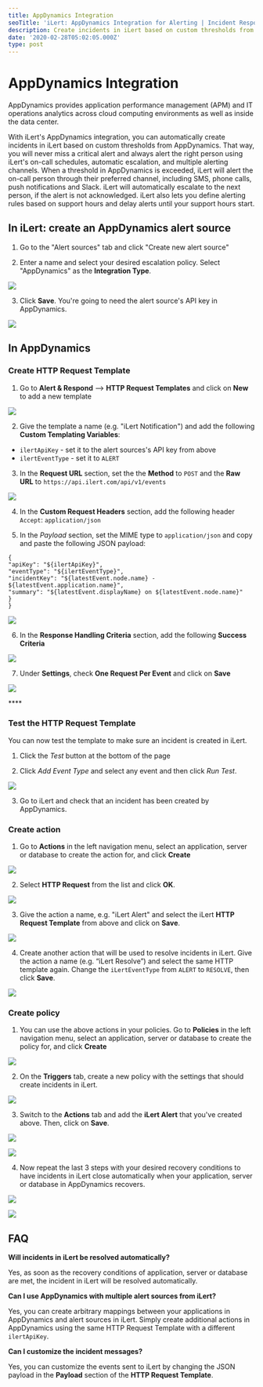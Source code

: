 ```yaml
---
title: AppDynamics Integration
seoTitle: 'iLert: AppDynamics Integration for Alerting | Incident Response | Uptime'
description: Create incidents in iLert based on custom thresholds from AppDynamics
date: '2020-02-28T05:02:05.000Z'
type: post
---
```


# AppDynamics Integration

AppDynamics provides application performance management \(APM\) and IT operations analytics across cloud computing environments as well as inside the data center.

With iLert's AppDynamics integration, you can automatically create incidents in iLert based on custom thresholds from AppDynamics. That way, you will never miss a critical alert and always alert the right person using iLert's on-call schedules, automatic escalation, and multiple alerting channels. When a threshold in AppDynamics is exceeded, iLert will alert the on-call person through their preferred channel, including SMS, phone calls, push notifications and Slack. iLert will automatically escalate to the next person, if the alert is not acknowledged. iLert also lets you define alerting rules based on support hours and delay alerts until your support hours start.

## In iLert: create an AppDynamics alert source <a id="create-alert-source"></a>

1. Go to the "Alert sources" tab and click "Create new alert source"

2. Enter a name and select your desired escalation policy. Select "AppDynamics" as the **Integration Type**.  

![](../.gitbook/assets/ad17.png)

3. Click **Save**. You're going to need the alert source's API key in AppDynamics.  

![](../.gitbook/assets/ad18.png)

## In AppDynamics <a id="in-appdynammics"></a>

### Create HTTP Request Template

1. Go to **Alert & Respond** --&gt; **HTTP Request Templates** and click on **New** to add a new template  

![](../.gitbook/assets/ad1.png)

2. Give the template a name \(e.g. "iLert Notification"\) and add the following **Custom Templating Variables**:

* `ilertApiKey` - set it to the alert sources's API key from above
* `ilertEventType` - set it to `ALERT`

3. In the **Request URL** section, set the the **Method** to `POST` and the **Raw URL** to `https://api.ilert.com/api/v1/events`   

![](../.gitbook/assets/ad2.png)

4. In the **Custom Request Headers** section, add the following header `Accept`: `application/json`

5. In the _Payload_ section, set the MIME type to `application/json` and copy and paste the following JSON payload:

```text
{
"apiKey": "${ilertApiKey}",
"eventType": "${ilertEventType}",
"incidentKey": "${latestEvent.node.name} - ${latestEvent.application.name}",
"summary": "${latestEvent.displayName} on ${latestEvent.node.name}"
}
}
```

![](../.gitbook/assets/ad3.png)

6. In the **Response Handling Criteria** section, add the following **Success Criteria**

![](../.gitbook/assets/ad4.png)

7. Under **Settings**, check **One Request Per Event** and click on **Save**

![](../.gitbook/assets/ad5.png)

\*\*\*\*

### Test the HTTP Request Template

You can now test the template to make sure an incident is created in iLert.

1. Click the _Test_ button at the bottom of the page

2. Click _Add Event Type_ and select any event and then click _Run Test_.

![](../.gitbook/assets/ad6.png)

3. Go to iLert and check that an incident has been created by AppDynamics.

### Create action

1. Go to **Actions** in the left navigation menu, select an application, server or database to create the action for, and click **Create**

![](../.gitbook/assets/ad7.png)

2. Select **HTTP Request** from the list and click **OK**.

![](../.gitbook/assets/ad8.png)

3. Give the action a name, e.g. "iLert Alert" and select the iLert **HTTP Request Template** from above and click on **Save**.

![](../.gitbook/assets/ad9.png)

4. Create another action that will be used to resolve incidents in iLert. Give the action a name \(e.g. “iLert Resolve”\) and select the same HTTP template again. Change the `iLertEventType` from `ALERT` to `RESOLVE`, then click **Save**.

![](../.gitbook/assets/ad10.png)

### Create policy

1. You can use the above actions in your policies. Go to **Policies** in the left navigation menu, select an application, server or database to create the policy for, and click **Create**

![](../.gitbook/assets/ad11.png)

2. On the **Triggers** tab, create a new policy with the settings that should create incidents in iLert.

![](../.gitbook/assets/ad12.png)

3. Switch to the **Actions** tab and add the **iLert Alert** that you've created above. Then, click on **Save**. 

![](../.gitbook/assets/ad13.png)

![](../.gitbook/assets/ad14.png)

4. Now repeat the last 3 steps with your desired recovery conditions to have incidents in iLert close automatically when your application, server or database in AppDynamics recovers.

![](../.gitbook/assets/ad15.png)

![](../.gitbook/assets/ad16.png)

## FAQ <a id="faq"></a>

**Will incidents in iLert be resolved automatically?**

Yes, as soon as the recovery conditions of application, server or database are met, the incident in iLert will be resolved automatically.

**Can I use AppDynamics with multiple alert sources from iLert?**

Yes, you can create arbitrary mappings between your applications in AppDynamics and alert sources in iLert. Simply create additional actions in AppDynamics using the same HTTP Request Template with a different `ilertApiKey`.

**Can I customize the incident messages?**

Yes, you can customize the events sent to iLert by changing the JSON payload in the **Payload** section of the **HTTP Request Template**.

